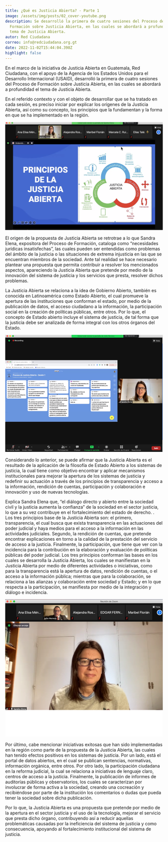 ```yaml
---
title: ¿Qué es Justicia Abierta? - Parte 1
image: /assets/img/posts/02_cover-youtube.png
description: Se desarrolló la primera de cuatro sesiones del Proceso de
  Formación sobre Justicia Abierta, en las cuales se abordará a profundidad el
  tema de Justicia Abierta.
autor: Red Ciudadana
correo: info@redciudadana.org.gt
date: 2022-11-02T15:44:04.398Z
highlight: false
---
```

En el marco de la iniciativa de Justicia Abierta en Guatemala, Red Ciudadana, con el apoyo de la Agencia de los Estados Unidos para el Desarrollo Internacional (USAID), desarrolló la primera de cuatro sesiones del Proceso de Formación sobre Justicia Abierta, en las cuales se abordará a profundidad el tema de Justicia Abierta. 

En el referido contexto y con el objeto de desarrollar que se ha tratado en cada sesión, es preciso iniciar por explicar los orígenes de la Justicia Abierta, así como su concepto, los principios que la fundamentan y la forma en que se ha implementado en la región. 

![](/assets/img/posts/captura-de-pantalla-2022-10-26-a-la-s-18.05.18.png)

El origen de la propuesta de Justicia Abierta se retrotrae a lo que Sandra Elena, expositora del Proceso de Formación, cataloga como “necesidades jurídicas insatisfechas”, las cuales pueden ser entendidas como problemas del ámbito de la justicia o las situaciones de extrema injusticia en las que se encuentran miembros de la sociedad. Ante tal realidad se hace necesario plantear una propuesta que permita contribuir a resolver los mencionados aspectos, apareciendo la Justicia Abierta que pretende por medio de la innovación del sistema de justicia y los servicios que presta, resolver dichos problemas. 

La Justicia Abierta se relaciona a la idea de Gobierno Abierto, también es conocida en Latinoamérica como Estado Abierto, el cual promueve la apertura de las instituciones que conforman el estado, por medio de la publicación de datos, el acceso ciudadano a la información, la participación social en la creación de políticas públicas, entre otros. Por lo que, el concepto de Estado abierto incluye el sistema de justicia, de tal forma que la justicia debe ser analizada de forma integral con los otros órganos del Estado. 

![](/assets/img/posts/ja1.png)

Considerando lo anterior, se puede afirmar que la Justicia Abierta es el resultado de la aplicación de la filosofía de Estado Abierto a los sistemas de justicia, la cual tiene como objetivo encontrar y aplicar mecanismos institucionales para mejorar la apertura de los sistemas de justicia y redefinir su actuación a través de los principios de transparencia y acceso a la información, rendición de cuentas, participación y colaboración e innovación y uso de nuevas tecnologías. 

Explica Sandra Elena que, “el diálogo directo y abierto entre la sociedad civil y la justicia aumenta la confianza” de la sociedad en el sector justicia, lo que a su vez contribuye en el fortalecimiento del estado de derecho. .
Los tres principios base de la Justicia Abierta son: el primero,  transparencia, el cual busca que exista transparencia en las actuaciones del poder judicial y haya medios para el acceso a la información en las actividades judiciales. Segundo, la rendición de cuentas, que pretende encontrar explicaciones en torno a la calidad de la prestación del servicio de acceso a la justicia. Finalmente, la participación, que tiene que ver con la incidencia para la contribución en la elaboración y evaluación de políticas públicas del poder judicial. Los tres principios conforman las bases en los cuales se desarrolla la Justicia Abierta, los cuales se manifiestan en la Justicia Abierta por medio de diferentes actividades o iniciativas, como para la transparencia está la apertura de datos, rendición de cuentas, o el acceso a la información pública; mientras que para la colaboración, se relaciona a las alianzas y colaboración entre sociedad y Estado; y en lo que respecta a la participación, se manifiesta por medio de la integración y diálogo e incidencia. 

![](/assets/img/posts/ja12.png)

Por último, cabe mencionar iniciativas exitosas que han sido implementadas en la región como parte de la propuesta de la Justicia Abierta, las cuales han tenido efectos positivos en los sistemas de justicia. Por un lado, está el portal de datos abiertos, en el cual se publican sentencias, normativas, información orgánica, entre otros. Por otro lado, la participación ciudadana en la reforma judicial, la cual se relaciona a iniciativas de lenguaje claro, centros de acceso a la justicia. Finalmente, la publicación de informes de auditorías públicas y observatorios, los cuales se caracterizan por involucrar de forma activa a la sociedad, creando una cocreación y recibiéndose por parte de la institución los comentarios o dudas que pueda tener la sociedad sobre dicha publicación. 

Por lo que, la Justicia Abierta es una propuesta que pretende por medio de la apertura en el sector justicia y el uso de la tecnología, mejorar el servicio que presta dicho órgano, contribuyendo así a reducir aquellas problemáticas causadas por la ineficiencia del sistema de justicia y como consecuencia, apoyando al fortalecimiento institucional del sistema de justicia.